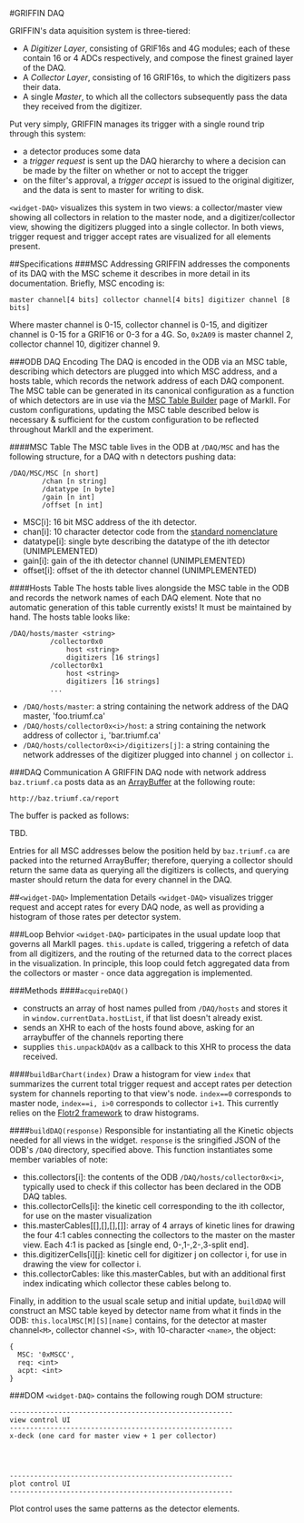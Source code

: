 #GRIFFIN DAQ

GRIFFIN's data aquisition system is three-tiered:
 - A *Digitizer Layer*, consisting of GRIF16s and 4G modules; each of these contain 16 or 4 ADCs respectively, and compose the finest grained layer of the DAQ.
 - A *Collector Layer*, consisting of 16 GRIF16s, to which the digitizers pass their data.
 - A single *Master*, to which all the collectors subsequently pass the data they received from the digitizer.

Put very simply, GRIFFIN manages its trigger with a single round trip through this system:
 - a detector produces some data
 - a *trigger request* is sent up the DAQ hierarchy to where a decision can be made by the filter on whether or not to accept the trigger
 - on the filter's approval, a *trigger accept* is issued to the original digitizer, and the data is sent to master for writing to disk.

`<widget-DAQ>` visualizes this system in two views: a collector/master view showing all collectors in relation to the master node, and a digitizer/collector view, showing the digitizers plugged into a single collector.  In both views, trigger request and trigger accept rates are visualized for all elements present.


##Specifications
###MSC Addressing
GRIFFIN addresses the components of its DAQ with the MSC scheme it describes in more detail in its documentation.  Briefly, MSC encoding is:

`master channel[4 bits] collector channel[4 bits] digitizer channel [8 bits]`

Where master channel is 0-15, collector channel is 0-15, and digitizer channel is 0-15 for a GRIF16 or 0-3 for a 4G.  So, `0x2A09` is master channel 2, collector channel 10, digitizer channel 9.

###ODB DAQ Encoding
The DAQ is encoded in the ODB via an MSC table, describing which detectors are plugged into which MSC address, and a hosts table, which records the network address of each DAQ component.  The MSC table can be generated in its canonical configuration as a function of which detectors are in use via the [MSC Table Builder](https://github.com/BillMills/griffinMarkII/tree/master/static/xTags/MSCbuilder) page of MarkII.  For custom configurations, updating the MSC table described below is necessary & sufficient for the custom configuration to be reflected throughout MarkII and the experiment.

####MSC Table
The MSC table lives in the ODB at `/DAQ/MSC` and has the following structure, for a DAQ with n detectors pushing data:

```
/DAQ/MSC/MSC [n short]
        /chan [n string]
        /datatype [n byte]
        /gain [n int]
        /offset [n int]
```

 - MSC[i]: 16 bit MSC address of the ith detector.
 - chan[i]: 10 character detector code from the [standard nomenclature](https://www.triumf.info/wiki/tigwiki/index.php/Detector_Nomenclature)
 - datatype[i]: single byte describing the datatype of the ith detector (UNIMPLEMENTED)
 - gain[i]: gain of the ith detector channel (UNIMPLEMENTED)
 - offset[i]: offset of the ith detector channel (UNIMPLEMENTED)

####Hosts Table
The hosts table lives alongside the MSC table in the ODB and records the network names of each DAQ element.  Note that no automatic generation of this table currently exists!  It must be maintained by hand.  The hosts table looks like:

```
/DAQ/hosts/master <string>
          /collector0x0
              host <string>
              digitizers [16 strings]
          /collector0x1
              host <string>
              digitizers [16 strings]
          ...
```

 - `/DAQ/hosts/master`: a string containing the network address of the DAQ master, 'foo.triumf.ca'
 - `/DAQ/hosts/collector0x<i>/host`: a string containing the network address of collector `i`, 'bar.triumf.ca'
 - `/DAQ/hosts/collector0x<i>/digitizers[j]`: a string containing the network addresses of the digitizer plugged into channel `j` on collector `i`. 

###DAQ Communication
A GRIFFIN DAQ node with network address `baz.triumf.ca` posts data as an [ArrayBuffer](https://developer.mozilla.org/en-US/docs/Web/API/ArrayBuffer) at the following route:

```
http://baz.triumf.ca/report
```

The buffer is packed as follows:

TBD.

Entries for all MSC addresses below the position held by `baz.triumf.ca` are packed into the returned ArrayBuffer; therefore, querying a collector should return the same data as querying all the digitizers is collects, and querying master should return the data for every channel in the DAQ.

##`<widget-DAQ>` Implementation Details
`<widget-DAQ>` visualizes trigger request and accept rates for every DAQ node, as well as providing a histogram of those rates per detector system.

###Loop Behvior
`<widget-DAQ>` participates in the usual update loop that governs all MarkII pages.  `this.update` is called, triggering a refetch of data from all digitizers, and the routing of the returned data to the correct places in the visualization.  In principle, this loop could fetch aggregated data from the collectors or master - once data aggregation is implemented.

###Methods
####`acquireDAQ()`
 - constructs an array of host names pulled from `/DAQ/hosts` and stores it in `window.currentData.hostList`, if that list doesn't already exist.
 - sends an XHR to each of the hosts found above, asking for an arraybuffer of the channels reporting there
 - supplies `this.unpackDAQdv` as a callback to this XHR to process the data received.


####`buildBarChart(index)`
Draw a histogram for view `index` that summarizes the current total trigger request and accept rates per detection system for channels reporting to that view's node.  `index==0` corresponds to master node, `index==i, i>0` corresponds to collector `i+1`.  This currently relies on the [Flotr2 framework](http://humblesoftware.com/flotr2/) to draw histograms.

####`buildDAQ(response)`
Responsible for instantiating all the Kinetic objects needed for all views in the widget.  `response` is the sringified JSON of the ODB's `/DAQ` directory, specified above.  This function instantiates some member variables of note:
 - this.collectors[i]: the contents of the ODB `/DAQ/hosts/collector0x<i>`, typically used to check if this collector has been declared in the ODB DAQ tables.
 - this.collectorCells[i]: the kinetic cell corresponding to the ith collector, for use on the master visualization
 - this.masterCables[[],[],[],[]]: array of 4 arrays of kinetic lines for drawing the four 4:1 cables connecting the collectors to the master on the master view.  Each 4:1 is packed as [single end, 0-,1-,2-,3-split end].
 - this.digitizerCells[i][j]: kinetic cell for digitizer j on collector i, for use in drawing the view for collector i.
 - this.collectorCables: like this.masterCables, but with an additional first index indicating which collector these cables belong to.

Finally, in addition to the usual scale setup and initial update, `buildDAQ` will construct an MSC table keyed by detector name from what it finds in the ODB: `this.localMSC[M][S][name]` contains, for the detector at master channel`<M>`, collector channel `<S>`, with 10-character `<name>`, the object:

```
{
  MSC: '0xMSCC',
  req: <int>
  acpt: <int>
}
```

###DOM
`<widget-DAQ>` contains the following rough DOM structure:

```
-------------------------------------------------------
view control UI
-------------------------------------------------------
x-deck (one card for master view + 1 per collector)




-------------------------------------------------------
plot control UI
-------------------------------------------------------
```

Plot control uses the same patterns as the detector elements.


